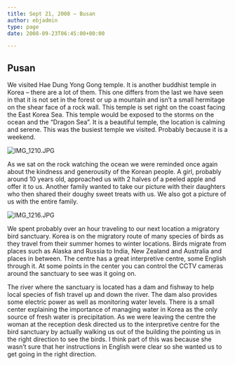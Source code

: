 ```yaml
---
title: Sept 21, 2008 – Busan
author: ebjadmin
type: page
date: 2008-09-23T06:45:00+00:00

---
```

## Pusan

We visited Hae Dung Yong Gong temple. It is another buddhist temple in Korea – there are a lot of them. This one differs from the last we have seen in that it is not set in the forest or up a mountain and isn&#8217;t a small hermitage on the shear face of a rock wall. This temple is set right on the coast facing the East Korea Sea. This temple would be exposed to the storms on the ocean and the “Dragon Sea”. It is a beautiful temple, the location is calming and serene. This was the busiest temple we visited. Probably because it is a weekend. 

![IMG_1210.JPG](images/IMG_1210.JPG)

As we sat on the rock watching the ocean we were reminded once again about the kindness and generousity of the Korean people. A girl, probably around 10 years old, approached us with 2 halves of a peeled apple and offer it to us. Another family wanted to take our picture with their daughters who then shared their doughy sweet treats with us. We also got a picture of us with the entire family.

![IMG_1216.JPG](images/IMG_1216.JPG)

We spent probably over an hour traveling to our next location a migratory bird sanctuary. Korea is on the migratory route of many species of birds as they travel from their summer homes to winter locations. Birds migrate from places such as Alaska and Russia to India, New Zealand and Australia and places in between. The centre has a great interpretive centre, some English through it. At some points in the center you can control the CCTV cameras around the sanctuary to see was it going on. 

The river where the sanctuary is located has a dam and fishway to help local species of fish travel up and down the river. The dam also provides some electric power as well as monitoring water levels. There is a small center explaining the importance of managing water in Korea as the only source of fresh water is precipitation. As we were leaving the centre the woman at the reception desk directed us to the interpretive centre for the bird sanctuary by actually walking us out of the building the pointing us in the right direction to see the birds. I think part of this was because she wasn&#8217;t sure that her instructions in English were clear so she wanted us to get going in the right direction.

